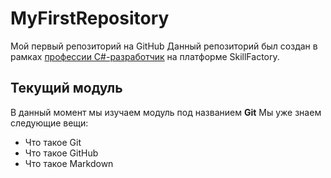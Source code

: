 # MyFirstRepository 
Мой первый репозиторий на GitHub 
Данный репозиторий был создан в рамках [профессии C#-разработчик](https://skillfactory.ru/csharp) на платформе SkillFactory. 
## Текущий модуль  
В данный момент мы изучаем модуль под названием **Git** 
Мы уже знаем следующие вещи: 
* Что такое Git 
* Что такое GitHub 
* Что такое Markdown
